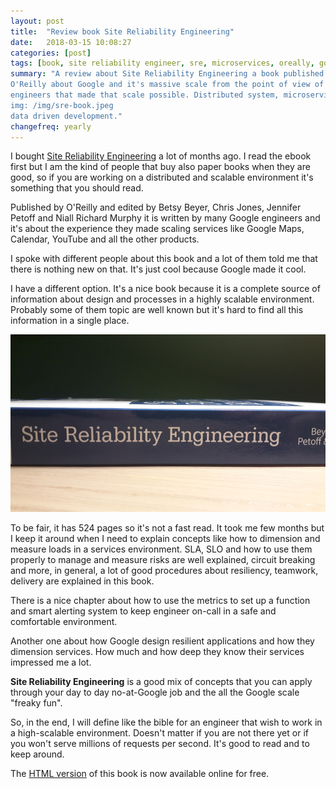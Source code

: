 ```yaml
---
layout: post
title:  "Review book Site Reliability Engineering"
date:   2018-03-15 10:08:27
categories: [post]
tags: [book, site reliability engineer, sre, microservices, oreally, google]
summary: "A review about Site Reliability Engineering a book published by
O'Reilly about Google and it's massive scale from the point of view of the
engineers that made that scale possible. Distributed system, microservices and
img: /img/sre-book.jpeg
data driven development."
changefreq: yearly
---
```

I bought [Site Reliability Engineering](http://amzn.to/2pfeHBU) a lot of months
ago. I read the ebook first but I am the kind of people that buy also paper
books when they are good, so if you are working on a distributed and scalable
environment it's something that you should read.

Published by O'Reilly and edited by Betsy Beyer, Chris Jones, Jennifer Petoff
and Niall Richard Murphy it is written by many Google engineers and it's about
the experience they made scaling services like Google Maps, Calendar, YouTube
and all the other products.

I spoke with different people about this book and a lot of them told me that
there is nothing new on that. It's just cool because Google made it cool.

I have a different option. It's a nice book because it is a complete source of
information about design and processes in a highly scalable environment.
Probably
some of them topic are well known but it's hard to find all this information in
a single place.

<img alt="Site Reliability Engineering book" src="/img/sre-book.jpeg"
class="img-responsive">

To be fair, it has 524 pages so it's not a fast read. It  took me few
months but I keep it around when I need to explain concepts like how to
dimension and measure loads in a services environment. SLA, SLO and how to use
them properly to manage and measure risks are
well explained, circuit breaking and more, in general, a lot of good procedures
about
resiliency, teamwork, delivery are explained in this book.

There is a nice chapter about how to use the metrics to set up a function and
smart alerting system to keep engineer on-call in a safe and comfortable
environment.

Another one about how Google design resilient applications and how they
dimension services. How much and how deep they know their services impressed me
a lot.

**Site Reliability Engineering** is a good mix of concepts that you can apply
through your day to day no-at-Google job and the all the
Google scale "freaky fun".

So, in the end, I will define like the bible for an engineer that wish to work
in a high-scalable environment. Doesn't matter if you are not there yet or if
you
won't serve millions of requests per second. It's good to read and to keep
around.

The [HTML version](https://landing.google.com/sre/book/index.html) of this book
is now available online for free.
